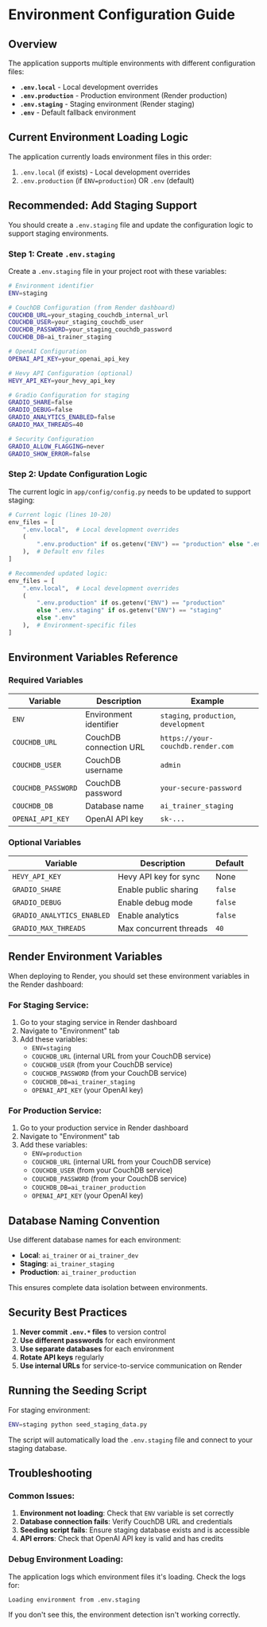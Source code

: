 # Environment Configuration Guide

## Overview

The application supports multiple environments with different configuration files:
- **`.env.local`** - Local development overrides
- **`.env.production`** - Production environment (Render production)
- **`.env.staging`** - Staging environment (Render staging) 
- **`.env`** - Default fallback environment

## Current Environment Loading Logic

The application currently loads environment files in this order:
1. `.env.local` (if exists) - Local development overrides
2. `.env.production` (if `ENV=production`) OR `.env` (default)

## Recommended: Add Staging Support

You should create a `.env.staging` file and update the configuration logic to support staging environments.

### Step 1: Create `.env.staging`

Create a `.env.staging` file in your project root with these variables:

```bash
# Environment identifier
ENV=staging

# CouchDB Configuration (from Render dashboard)
COUCHDB_URL=your_staging_couchdb_internal_url
COUCHDB_USER=your_staging_couchdb_user
COUCHDB_PASSWORD=your_staging_couchdb_password
COUCHDB_DB=ai_trainer_staging

# OpenAI Configuration
OPENAI_API_KEY=your_openai_api_key

# Hevy API Configuration (optional)
HEVY_API_KEY=your_hevy_api_key

# Gradio Configuration for staging
GRADIO_SHARE=false
GRADIO_DEBUG=false
GRADIO_ANALYTICS_ENABLED=false
GRADIO_MAX_THREADS=40

# Security Configuration
GRADIO_ALLOW_FLAGGING=never
GRADIO_SHOW_ERROR=false
```

### Step 2: Update Configuration Logic

The current logic in `app/config/config.py` needs to be updated to support staging:

```python
# Current logic (lines 10-20)
env_files = [
    ".env.local",  # Local development overrides
    (
        ".env.production" if os.getenv("ENV") == "production" else ".env"
    ),  # Default env files
]

# Recommended updated logic:
env_files = [
    ".env.local",  # Local development overrides
    (
        ".env.production" if os.getenv("ENV") == "production" 
        else ".env.staging" if os.getenv("ENV") == "staging"
        else ".env"
    ),  # Environment-specific files
]
```

## Environment Variables Reference

### Required Variables

| Variable | Description | Example |
|----------|-------------|---------|
| `ENV` | Environment identifier | `staging`, `production`, `development` |
| `COUCHDB_URL` | CouchDB connection URL | `https://your-couchdb.render.com` |
| `COUCHDB_USER` | CouchDB username | `admin` |
| `COUCHDB_PASSWORD` | CouchDB password | `your-secure-password` |
| `COUCHDB_DB` | Database name | `ai_trainer_staging` |
| `OPENAI_API_KEY` | OpenAI API key | `sk-...` |

### Optional Variables

| Variable | Description | Default |
|----------|-------------|---------|
| `HEVY_API_KEY` | Hevy API key for sync | None |
| `GRADIO_SHARE` | Enable public sharing | `false` |
| `GRADIO_DEBUG` | Enable debug mode | `false` |
| `GRADIO_ANALYTICS_ENABLED` | Enable analytics | `false` |
| `GRADIO_MAX_THREADS` | Max concurrent threads | `40` |

## Render Environment Variables

When deploying to Render, you should set these environment variables in the Render dashboard:

### For Staging Service:
1. Go to your staging service in Render dashboard
2. Navigate to "Environment" tab
3. Add these variables:
   - `ENV=staging`
   - `COUCHDB_URL` (internal URL from your CouchDB service)
   - `COUCHDB_USER` (from your CouchDB service)
   - `COUCHDB_PASSWORD` (from your CouchDB service)
   - `COUCHDB_DB=ai_trainer_staging`
   - `OPENAI_API_KEY` (your OpenAI key)

### For Production Service:
1. Go to your production service in Render dashboard
2. Navigate to "Environment" tab
3. Add these variables:
   - `ENV=production`
   - `COUCHDB_URL` (internal URL from your CouchDB service)
   - `COUCHDB_USER` (from your CouchDB service)
   - `COUCHDB_PASSWORD` (from your CouchDB service)
   - `COUCHDB_DB=ai_trainer_production`
   - `OPENAI_API_KEY` (your OpenAI key)

## Database Naming Convention

Use different database names for each environment:
- **Local**: `ai_trainer` or `ai_trainer_dev`
- **Staging**: `ai_trainer_staging`
- **Production**: `ai_trainer_production`

This ensures complete data isolation between environments.

## Security Best Practices

1. **Never commit `.env.*` files** to version control
2. **Use different passwords** for each environment
3. **Use separate databases** for each environment
4. **Rotate API keys** regularly
5. **Use internal URLs** for service-to-service communication on Render

## Running the Seeding Script

For staging environment:
```bash
ENV=staging python seed_staging_data.py
```

The script will automatically load the `.env.staging` file and connect to your staging database.

## Troubleshooting

### Common Issues:

1. **Environment not loading**: Check that `ENV` variable is set correctly
2. **Database connection fails**: Verify CouchDB URL and credentials
3. **Seeding script fails**: Ensure staging database exists and is accessible
4. **API errors**: Check that OpenAI API key is valid and has credits

### Debug Environment Loading:

The application logs which environment files it's loading. Check the logs for:
```
Loading environment from .env.staging
```

If you don't see this, the environment detection isn't working correctly. 